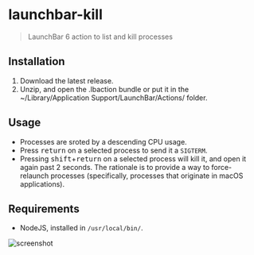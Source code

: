 # launchbar-kill

> LaunchBar 6 action to list and kill processes

## Installation

1. Download the latest release.
2. Unzip, and open the .lbaction bundle or put it in the ~/Library/Application Support/LaunchBar/Actions/ folder.

## Usage

- Processes are sroted by a descending CPU usage.
- Press <kbd>return</kbd> on a selected process to send it a `SIGTERM`.
- Pressing <kbd>shift</kbd>+<kbd>return</kbd> on a selected process will kill it, and open it again past 2 seconds. The rationale is to provide a way to force-relaunch processes (specifically, processes that originate in macOS applications).

## Requirements

- NodeJS, installed in `/usr/local/bin/`.

![screenshot](screenshot.png?raw=true)
